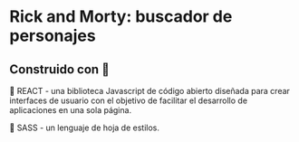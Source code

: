 # Rick and Morty: buscador de personajes

## Construido con :wrench:
:link: REACT - una biblioteca Javascript de código abierto diseñada para crear interfaces de usuario con el objetivo de facilitar el desarrollo de aplicaciones en una sola página.

:link: SASS - un lenguaje de hoja de estilos.


